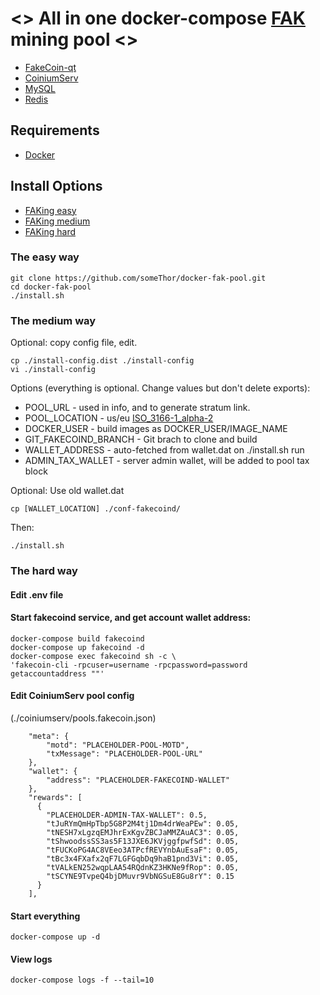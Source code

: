 # <> All in one docker-compose [FAK](https://fakco.in/) mining pool <>
* [FakeCoin-qt](https://github.com/Fake-Coin/FakeCoin-qt)
* [CoiniumServ](https://github.com/bonesoul/CoiniumServ)
* [MySQL](https://www.mysql.com/)
* [Redis](https://redis.io/)

## Requirements
* [Docker](https://www.docker.com/)

## Install Options
* [FAKing easy](#the-easy-way)
* [FAKing medium](#the-medium-way)
* [FAKing hard](#the-hard-way)

### <a name="easyway"></a>The easy way
```
git clone https://github.com/someThor/docker-fak-pool.git
cd docker-fak-pool
./install.sh
```

### <a name="mediumway"></a>The medium way
Optional: copy config file, edit.
```
cp ./install-config.dist ./install-config
vi ./install-config
```
Options (everything is optional. Change values but don't delete exports):
* POOL_URL - used in info, and to generate stratum link.
* POOL_LOCATION - us/eu [ISO_3166-1_alpha-2](http://en.wikipedia.org/wiki/ISO_3166-1_alpha-2)
* DOCKER_USER - build images as DOCKER_USER/IMAGE_NAME
* GIT_FAKECOIND_BRANCH - Git brach to clone and build
* WALLET_ADDRESS - auto-fetched from wallet.dat on ./install.sh run
* ADMIN_TAX_WALLET - server admin wallet, will be added to pool tax block


Optional: Use old wallet.dat
```
cp [WALLET_LOCATION] ./conf-fakecoind/
```

Then:
```
./install.sh
```


### <a name="hardway"></a>The hard way
#### Edit .env file

#### Start fakecoind service, and get account wallet address:
```
docker-compose build fakecoind
docker-compose up fakecoind -d
docker-compose exec fakecoind sh -c \
'fakecoin-cli -rpcuser=username -rpcpassword=password getaccountaddress ""'
```

#### Edit CoiniumServ pool config
(./coiniumserv/pools.fakecoin.json)

```
    "meta": {
        "motd": "PLACEHOLDER-POOL-MOTD",
        "txMessage": "PLACEHOLDER-POOL-URL"
    },
    "wallet": {
        "address": "PLACEHOLDER-FAKECOIND-WALLET"
    },
    "rewards": [
      {
        "PLACEHOLDER-ADMIN-TAX-WALLET": 0.5,
        "tJuRYmQmHpTbp5G8P2M4tj1Dm4drWeaPEw": 0.05,
        "tNESH7xLgzqEMJhrExKgvZBCJaMMZAuAC3": 0.05,
        "tShwoodssSS3as5F13JXE6JKVjggfpwfSd": 0.05,
        "tFUCKoPG4AC8VEeo3ATPcfREVYnbAuEsaF": 0.05,
        "tBc3x4FXafx2qF7LGFGqbDq9haB1pnd3Vi": 0.05,
        "tVALkEN252wqpLAA54RQdnKZ3HKNe9fRop": 0.05,
        "tSCYNE9TvpeQ4bjDMuvr9VbNGSuE8Gu8rY": 0.15
      }
    ],
```

#### Start everything
```
docker-compose up -d
```

#### View logs
```
docker-compose logs -f --tail=10
```
